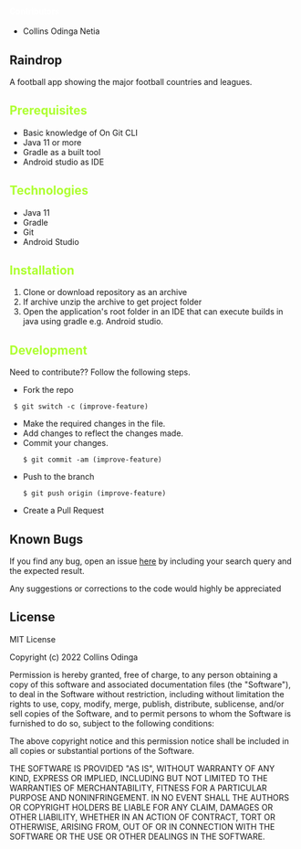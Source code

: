 
#### <span style="color:white">Contributors</span>
 * Collins Odinga Netia
 
## Raindrop
A football app showing the major football countries and leagues.

## <span style="color:Greenyellow"> Prerequisites</span>

- Basic knowledge of On Git CLI
- Java 11 or more
- Gradle as a built tool
- Android studio as IDE


## <span style="color:Greenyellow">Technologies</span>

- Java 11
- Gradle
- Git
- Android Studio

## <span style="color:Greenyellow">Installation</span>

1. Clone or download repository as an archive
2. If archive unzip the archive to get project folder
3. Open the application's root folder in an IDE that can execute builds in java using gradle e.g. Android studio.


## <span style="color:Greenyellow">Development</span>
 <p> Need to contribute?? Follow the following steps.</p>

* Fork the repo

 ```
  $ git switch -c (improve-feature)
  ```
* Make the required changes in the file.
* Add changes to reflect the changes made.
* Commit your changes.
  ```
  $ git commit -am (improve-feature)
  ```
* Push to the branch
  ```
  $ git push origin (improve-feature)
   ```
* Create a Pull Request

## Known Bugs
 <p>If you find any bug, open an issue <a href="https://github.com/Netiar/Raindrop/issues">here</a> by including your search query and the expected result.</p>
 <p>Any suggestions or corrections to the code would highly be appreciated</p>


## License
MIT License

Copyright (c) 2022 Collins Odinga

Permission is hereby granted, free of charge, to any person obtaining a copy
of this software and associated documentation files (the "Software"), to deal
in the Software without restriction, including without limitation the rights
to use, copy, modify, merge, publish, distribute, sublicense, and/or sell
copies of the Software, and to permit persons to whom the Software is
furnished to do so, subject to the following conditions:

The above copyright notice and this permission notice shall be included in all
copies or substantial portions of the Software.

THE SOFTWARE IS PROVIDED "AS IS", WITHOUT WARRANTY OF ANY KIND, EXPRESS OR
IMPLIED, INCLUDING BUT NOT LIMITED TO THE WARRANTIES OF MERCHANTABILITY,
FITNESS FOR A PARTICULAR PURPOSE AND NONINFRINGEMENT. IN NO EVENT SHALL THE
AUTHORS OR COPYRIGHT HOLDERS BE LIABLE FOR ANY CLAIM, DAMAGES OR OTHER
LIABILITY, WHETHER IN AN ACTION OF CONTRACT, TORT OR OTHERWISE, ARISING FROM,
OUT OF OR IN CONNECTION WITH THE SOFTWARE OR THE USE OR OTHER DEALINGS IN THE
SOFTWARE.
